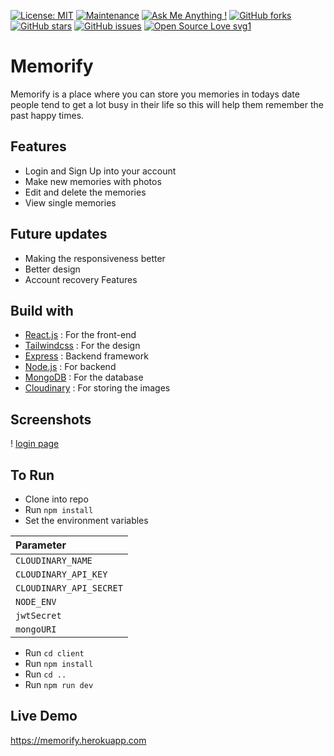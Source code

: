 [![License: MIT](https://img.shields.io/badge/License-MIT-yellow.svg)](https://opensource.org/licenses/MIT)
[![Maintenance](https://img.shields.io/badge/Maintained%3F-yes-green.svg)](https://GitHub.com/Naereen/StrapDown.js/graphs/commit-activity)
[![Ask Me Anything !](https://img.shields.io/badge/Ask%20me-anything-1abc9c.svg)](https://GitHub.com/Naereen/ama)
[![GitHub forks](https://img.shields.io/github/forks/saswatamcode/the_shoppies?style=social)](https://GitHub.com/pinkman7009/connecto/network/)
[![GitHub stars](https://img.shields.io/github/stars/saswatamcode/the_shoppies?style=social)](https://GitHub.com/pinkman7009/connecto/stargazers/)
[![GitHub issues](https://img.shields.io/github/issues/saswatamcode/the_shoppies.svg)](https://GitHub.com/pinkman7009/connecto/issues/)
[![Open Source Love svg1](https://badges.frapsoft.com/os/v1/open-source.svg?v=103)](https://github.com/ellerbrock/open-source-badges/)

# Memorify

Memorify is a place where you can store you memories in todays date people tend to get a lot busy in their life so this will help them remember the past happy times.

## Features

-   Login and Sign Up into your account
-   Make new memories with photos
-   Edit and delete the memories
-   View single memories

## Future updates

-   Making the responsiveness better
-   Better design
-   Account recovery Features

## Build with

-   [React.js](https://reactjs.org) : For the front-end
-   [Tailwindcss](https://tailwindcss.com/) : For the design
-   [Express](https://expressjs.com/) : Backend framework
-   [Node.js](https://nodejs.org/en/) : For backend
-   [MongoDB](https://www.mongodb.com/) : For the database
-   [Cloudinary](https://cloudinary.com/) : For storing the images

## Screenshots

! [login page](./screenshots/pic1.png)

## To Run

-   Clone into repo
-   Run `npm install`
-   Set the environment variables

| Parameter               |
| :---------------------- |
| `CLOUDINARY_NAME`       |
| `CLOUDINARY_API_KEY`    |
| `CLOUDINARY_API_SECRET` |
| `NODE_ENV`              |
| `jwtSecret`             |
| `mongoURI`              |

-   Run `cd client`
-   Run `npm install`
-   Run `cd ..`
-   Run `npm run dev`

## Live Demo

https://memorify.herokuapp.com
